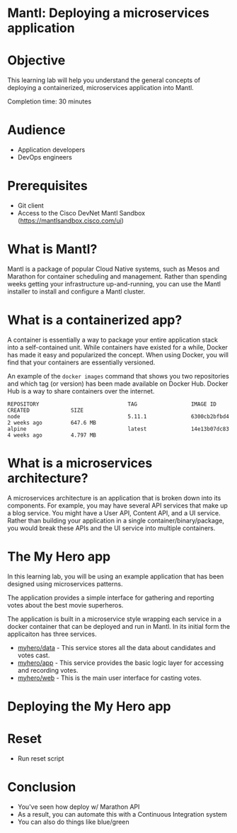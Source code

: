 # Mantl: Deploying a microservices application

# Objective

This learning lab will help you understand the general concepts of deploying a containerized, microservices application into Mantl.

Completion time: 30 minutes

# Audience

* Application developers
* DevOps engineers

# Prerequisites

* Git client
* Access to the Cisco DevNet Mantl Sandbox (https://mantlsandbox.cisco.com/ui)

# What is Mantl?

Mantl is a package of popular Cloud Native systems, such as Mesos and Marathon for container scheduling and management.  Rather than spending weeks getting your infrastructure up-and-running, you can use the Mantl installer to install and configure a Mantl cluster.  

# What is a containerized app?

A container is essentially a way to package your entire application stack into a self-contained unit.  While containers have existed for a while, Docker has made it easy and popularized the concept.  When using Docker, you will find that your containers are essentially versioned.

An example of the `docker images` command that shows you two repositories and which tag (or version) has been made available on Docker Hub.  Docker Hub is a way to share containers over the internet.

```
REPOSITORY                            TAG                 IMAGE ID            CREATED             SIZE
node                                  5.11.1              6300cb2bfbd4        2 weeks ago         647.6 MB
alpine                                latest              14e13b07dc83        4 weeks ago         4.797 MB
```

# What is a microservices architecture?

A microservices architecture is an application that is broken down into its components.  For example, you may have several API services that make up a blog service.  You might have a User API, Content API, and a UI service.  Rather than building your application in a single container/binary/package, you would break these APIs and the UI service into multiple containers.

# The My Hero app

In this learning lab, you will be using an example application that has been designed using microservices patterns.  

The application provides a simple interface for gathering and reporting votes about the best movie superheros.

The application is built in a microservice style wrapping each service in a docker container that can be deployed and run in Mantl. In its initial form the applicaiton has three services.

* [myhero/data](https://github.com/hpreston/myhero_data) - This service stores all the data about candidates and votes cast.
* [myhero/app](https://github.com/hpreston/myhero_app) - This service provides the basic logic layer for accessing and recording votes.
* [myhero/web](https://github.com/hpreston/myhero_web) - This is the main user interface for casting votes.

# Deploying the My Hero app

# Reset

* Run reset script

# Conclusion

* You've seen how deploy w/ Marathon API
* As a result, you can automate this with a Continuous Integration system
* You can also do things like blue/green
